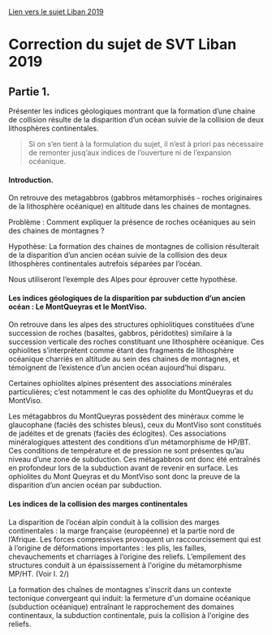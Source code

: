 [Lien vers le sujet Liban 2019](http://svt.ac-besancon.fr/wp-content/uploads/sites/104/2019/05/liban_2019.doc)

# Correction du sujet de SVT Liban 2019

## Partie 1.

Présenter les indices géologiques montrant que la formation d’une chaine de collision résulte de la disparition d’un océan suivie de la collision de deux lithosphères continentales.

> Si on s’en tient à la formulation du sujet, il n’est à priori pas nécessaire de remonter jusq’aux indices de l’ouverture ni de l’expansion océanique. 

#### Introduction.

On retrouve  des metagabbros (gabbros métamorphisés - roches originaires de la lithosphère océanique) en altitude dans les chaines de montagnes.

Problème : Comment expliquer la présence de roches océaniques au sein des chaines de montagnes ?

Hypothèse: La formation des chaines de montagnes de collision résulterait de la disparition d’un ancien océan suivie de la collision des deux lithosphères continentales autrefois séparées par l’océan.

Nous utiliseront l’exemple des Alpes pour éprouver cette hypothèse.

#### Les indices géologiques de la disparition par subduction d’un ancien océan : Le MontQueyras et le MontViso.

On retrouve dans les alpes des structures ophiolitiques constituées d’une succession de roches (basaltes, gabbros, péridotites) similaire à la succession verticale des roches constituant une lithosphère océanique. Ces ophiolites s’interprètent comme étant des fragments de lithosphère océanique charriés en altitude au sein des chaines de montagnes, et témoignent de l’existence d’un ancien océan aujourd’hui disparu.

Certaines ophiolites alpines présentent des associations minérales particulières; c’est notamment le cas des ophiolite du MontQueyras et du MontViso. 

Les métagabbros du MontQueyras possèdent des minéraux comme le glaucophane (faciès des schistes bleus), ceux du MontViso sont constitués de jadéites et de grenats (faciès des éclogites). Ces associations minéralogiques attestent des conditions d’un métamorphisme de HP/BT. Ces conditions de température et de pression ne sont présentes qu’au niveau d’une zone de subduction. Ces métagabbros ont donc été entraînés en profondeur lors de la subduction avant de revenir en surface. Les ophiolites du Mont Queyras et du MontViso sont donc la preuve de la disparition d’un ancien océan par subduction.


#### Les indices de la collision des marges continentales

La disparition de l’océan alpin conduit à la collision des marges continentales : la marge française (européenne) et la partie nord de l’Afrique. Les forces compressives provoquent un raccourcissement qui est à l’origine de déformations importantes : les plis, les failles, chevauchements et charriages à l’origine des reliefs. L’empilement des structures conduit à un épaississement à l'origine du métamorphisme MP/HT. (Voir I. 2/)

La formation des chaînes de montagnes s'inscrit dans un contexte tectonique convergeant qui induit: la fermeture d'un domaine océanique (subduction océanique) entraînant le rapprochement des domaines continentaux, la subduction continentale, puis la collision à l'origine des reliefs.
